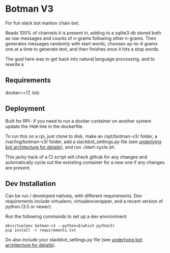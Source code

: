 # Botman V3
For fun slack bot markov chain bot.

Reads 100% of channels it is present in, adding to a sqlite3 db stored both as raw messages and counts of n-grams following other n-grams. Then generates messages randomly with start words, chooses up-to-4 grams one at a time to generate text, and then finishes once it hits a stop words.

The goal here was to get back into natural language processing, and to rewrite a 

## Requirements
docker>=17, lolz

## Deployment
Built for RPI- if you need to run a docker container on another system update the `FROM` line in the dockerfile.

To run this on a rpi, just clone to disk, make an /opt/botman-v3/ folder, a /var/log/botman-v3/ folder, add a slackbot_settings.py file (see [underlying bot architecture for details](https://github.com/lins05/slackbot)), and run ./start-cycle.sh.

This jacky hack of a CI script will check github for any changes and automatically cycle out the exsisting container for a new one if any changes are present.

## Dev Installation
Can be run / developed natively, with different requirements. Dev requirements include virtualenv, virtualenvwrapper, and a recent version of python (3.5 or newer).

Run the following commands to set up a dev environment:

    mkvirtualenv botman-v3 --python=$(which python3)
    pip install -r requirements.txt

Do also include your slackbot_settings.py file (see [underlying bot architecture for details](https://github.com/lins05/slackbot)).
